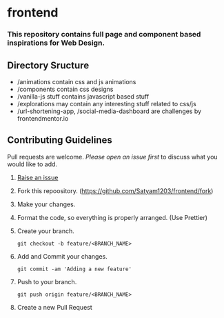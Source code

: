 ﻿# frontend

### This repository contains full page and component based inspirations for Web Design.

## Directory Sructure

- /animations contain css and js animations
- /components contain css designs
- /vanilla-js stuff contains javascript based stuff
- /explorations may contain any interesting stuff related to css/js
- /url-shortening-app, /social-media-dashboard are challenges by frontendmentor.io

## Contributing Guidelines

Pull requests are welcome. _Please open an issue first_ to discuss what you would like to add.

1. [Raise an issue](https://github.com/Satyam1203/frontend/issues/new/choose)

2. Fork this repoository. (<https://github.com/Satyam1203/frontend/fork>)

3. Make your changes.

4. Format the code, so everything is properly arranged. (Use Prettier)

5. Create your branch.
   ```
   git checkout -b feature/<BRANCH_NAME>
   ```
6. Add and Commit your changes.

   ```
   git commit -am 'Adding a new feature'
   ```

7. Push to your branch.
   ```
   git push origin feature/<BRANCH_NAME>
   ```
8. Create a new Pull Request
